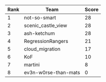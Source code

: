 | Rank | Team | Score |
| --- | --- | --- |
|1|not-so-smart|28|
|2|scenic_castle_view|28|
|3|ash-ketchum|28|
|4|RegressionRangers|21|
|5|cloud_migration|17|
|6|KoF|10|
|7|martini|8|
|8|ev3n-w0rse-than-mats|0|
